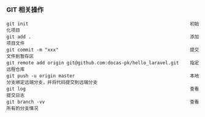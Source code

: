 ### GIT 相关操作

    git init                                                           初始化项目
    git add .                                                          添加项目文件
    git commit -m "xxx"                                                提交文件到暂存区
    git remote add origin git@github.com:docas-pk/hello_laravel.git    指定远程仓库
    git push -u origin master                                          本地分支绑定远端分支，并将代码提交到远端分支
    git log                                                            查看提交日志
    git branch -vv                                                     查看所有的分支情况
    
  